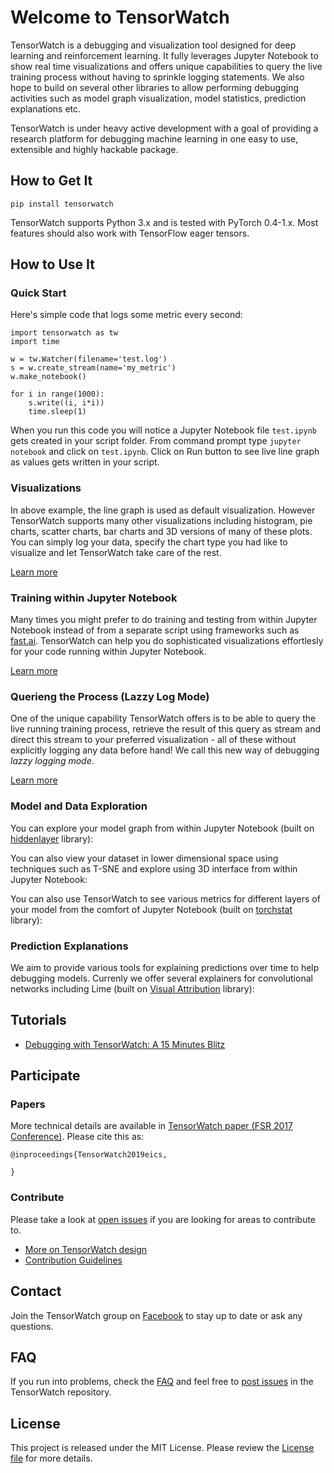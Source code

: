 # Welcome to TensorWatch

TensorWatch is a debugging and visualization tool designed for deep learning and reinforcement learning. It fully leverages Jupyter Notebook to show real time visualizations and offers unique capabilities to query the live training process without having to sprinkle logging statements. We also hope to build on several other libraries to allow performing debugging activities such as model graph visualization, model statistics, prediction explanations etc.

TensorWatch is under heavy active development with a goal of providing a research platform for debugging machine learning in one easy to use, extensible and highly hackable package.

## How to Get It

```
pip install tensorwatch
```

TensorWatch supports Python 3.x and is tested with PyTorch 0.4-1.x. Most features should also work with TensorFlow eager tensors.

## How to Use It

### Quick Start

Here's simple code that logs some metric every second:
```
import tensorwatch as tw
import time

w = tw.Watcher(filename='test.log')
s = w.create_stream(name='my_metric')
w.make_notebook()

for i in range(1000):
    s.write((i, i*i)) 
    time.sleep(1)
```
When you run this code you will notice a Jupyter Notebook file `test.ipynb` gets created in your script folder. From command prompt type `jupyter notebook` and click on `test.ipynb`. Click on Run button to see live line graph as values gets written in your script.

### Visualizations
In above example, the line graph is used as default visualization. However TensorWatch supports many other visualizations including histogram, pie charts, scatter charts, bar charts and 3D versions of many of these plots. You can simply log your data, specify the chart type you had like to visualize and let TensorWatch take care of the rest.

[Learn more](docs/visualizations.md)

### Training within Jupyter Notebook
Many times you might prefer to do training and testing from within Jupyter Notebook instead of from a separate script using frameworks such as [fast.ai](https://www.fast.ai/). TensorWatch can help you do sophisticated visualizations effortlesly for your code running within Jupyter Notebook.

[Learn more](docs/nb_train.md)

### Querieng the Process (Lazzy Log Mode)
One of the unique capability TensorWatch offers is to be able to query the live running training process, retrieve the result of this query as stream and direct this stream to your preferred visualization - all of these without explicitly logging any data before hand! We call this new way of debugging *lazzy logging mode*.

[Learn more](docs/lazzy_logging.md)

### Model and Data Exploration
You can explore your model graph from within Jupyter Notebook (built on [hiddenlayer](https://github.com/waleedka/hiddenlayer) library):


You can also view your dataset in lower dimensional space using techniques such as T-SNE and explore using 3D interface from within Jupyter Notebook:


You can also use TensorWatch to see various metrics for different layers of your model from the comfort of Jupyter Notebook (built on [torchstat](https://github.com/Swall0w/torchstat) library):

### Prediction Explanations
We aim to provide various tools for explaining predictions over time to help debugging models. Currenly we offer several explainers for convolutional networks including Lime (built on [Visual Attribution](https://github.com/yulongwang12/visual-attribution) library):

## Tutorials

- [Debugging with TensorWatch: A 15 Minutes Blitz](docs/tutorial.md)

## Participate

### Papers

More technical details are available in [TensorWatch paper (FSR 2017 Conference)](https://arxiv.org/abs/1705.05065). Please cite this as:
```
@inproceedings{TensorWatch2019eics,

}
```

### Contribute

Please take a look at [open issues](https://github.com/microsoft/TensorWatch/issues) if you are looking for areas to contribute to.

* [More on TensorWatch design](docs/design)
* [Contribution Guidelines](CONTRIBUTING.md)

## Contact

Join the TensorWatch group on [Facebook](https://www.facebook.com/groups/378075159472803/) to stay up to date or ask any questions.

## FAQ

If you run into problems, check the [FAQ](docs/faq) and feel free to [post issues](https://github.com/Microsoft/TensorWatch/issues) in the  TensorWatch repository.

## License

This project is released under the MIT License. Please review the [License file](LICENSE.txt) for more details.
